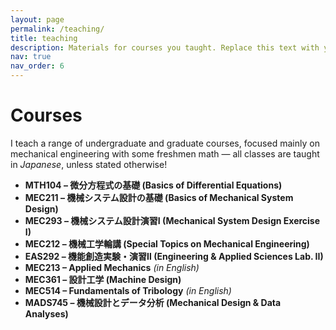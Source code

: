 ```yaml
---
layout: page
permalink: /teaching/
title: teaching
description: Materials for courses you taught. Replace this text with your description.
nav: true
nav_order: 6
---
```


# Courses

I teach a range of undergraduate and graduate courses, focused mainly on mechanical engineering with some freshmen math — all classes are taught in *Japanese*, unless stated otherwise!

- **MTH104 – 微分方程式の基礎 (Basics of Differential Equations)**  
- **MEC211 – 機械システム設計の基礎 (Basics of Mechanical System Design)**  
- **MEC293 – 機械システム設計演習Ⅰ (Mechanical System Design Exercise I)**  
- **MEC212 – 機械工学輪講 (Special Topics on Mechanical Engineering)**  
- **EAS292 – 機能創造実験・演習Ⅱ (Engineering & Applied Sciences Lab. II)**  
- **MEC213 – Applied Mechanics** *(in English)*
- **MEC361 – 設計工学 (Machine Design)**  
- **MEC514 – Fundamentals of Tribology** *(in English)*
- **MADS745 – 機械設計とデータ分析 (Mechanical Design & Data Analyses)**
